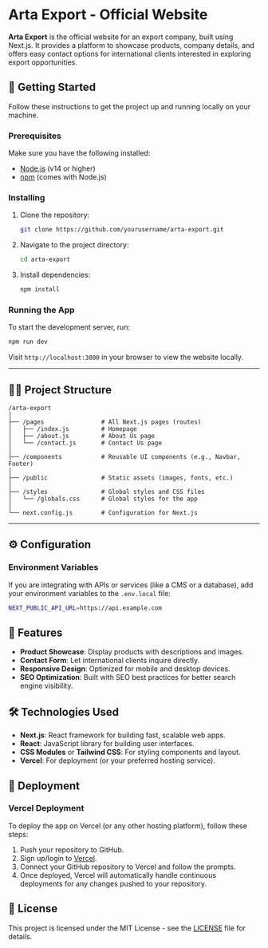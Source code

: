 
# Arta Export - Official Website

**Arta Export** is the official website for an export company, built using Next.js. It provides a platform to showcase products, company details, and offers easy contact options for international clients interested in exploring export opportunities.



## 🚀 Getting Started

Follow these instructions to get the project up and running locally on your machine.

### Prerequisites

Make sure you have the following installed:
- [Node.js](https://nodejs.org/) (v14 or higher)
- [npm](https://www.npmjs.com/) (comes with Node.js)

### Installing

1. Clone the repository:

   ```bash
   git clone https://github.com/yourusername/arta-export.git
   ```

2. Navigate to the project directory:

   ```bash
   cd arta-export
   ```

3. Install dependencies:

   ```bash
   npm install
   ```

### Running the App

To start the development server, run:

```bash
npm run dev
```

Visit `http://localhost:3000` in your browser to view the website locally.

---

## 🧑‍💻 Project Structure

```
/arta-export
│
├── /pages                # All Next.js pages (routes)
│   ├── /index.js         # Homepage
│   ├── /about.js         # About Us page
│   └── /contact.js       # Contact Us page
│
├── /components           # Reusable UI components (e.g., Navbar, Footer)
│
├── /public               # Static assets (images, fonts, etc.)
│
├── /styles               # Global styles and CSS files
│   └── /globals.css      # Global styles for the app
│
└── next.config.js        # Configuration for Next.js
```

---

## ⚙️ Configuration

### Environment Variables

If you are integrating with APIs or services (like a CMS or a database), add your environment variables to the `.env.local` file:

```bash
NEXT_PUBLIC_API_URL=https://api.example.com
```



## 🎨 Features

- **Product Showcase**: Display products with descriptions and images.
- **Contact Form**: Let international clients inquire directly.
- **Responsive Design**: Optimized for mobile and desktop devices.
- **SEO Optimization**: Built with SEO best practices for better search engine visibility.



## 🛠 Technologies Used

- **Next.js**: React framework for building fast, scalable web apps.
- **React**: JavaScript library for building user interfaces.
- **CSS Modules** or **Tailwind CSS**: For styling components and layout.
- **Vercel**: For deployment (or your preferred hosting service).


## 🚢 Deployment

### Vercel Deployment

To deploy the app on Vercel (or any other hosting platform), follow these steps:

1. Push your repository to GitHub.
2. Sign up/login to [Vercel](https://vercel.com/).
3. Connect your GitHub repository to Vercel and follow the prompts.
4. Once deployed, Vercel will automatically handle continuous deployments for any changes pushed to your repository.



## 📝 License

This project is licensed under the MIT License - see the [LICENSE](LICENSE) file for details.

